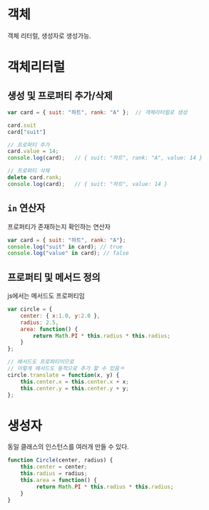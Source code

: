 객체
====
객체 리터럴, 생성자로 생성가능.

# 객체리터럴
## 생성 및 프로퍼티 추가/삭제
```javascript
var card = { suit: "하트", rank: "A" };  // 객체리터럴로 생성

card.suit
card["suit"]

// 프로퍼티 추가
card.value = 14;
console.log(card);   // { suit: "하트", rank: "A", value: 14 }

// 프로퍼티 삭제
delete card.rank;
console.log(card);   // { suit: "하트", value: 14 }
```

## `in` 연산자
프로퍼티가 존재하는지 확인하는 연산자

```javascript
var card = { suit: "하트", rank: "A"};
console.log("suit" in card); // true
console.log("value" in card); // false
```

## 프로퍼티 및 메서드 정의
js에서는 메서드도 프로퍼티임

```javascript
var circle = {
    center: { x:1.0, y:2.0 },
    radius: 2.5,
    area: function() {
        return Math.PI * this.radius * this.radius;
    }
};

// 메서드도 프로퍼티이므로
// 이렇게 메서드도 동적으로 추가 할 수 있음ㅋ
circle.translate = function(x, y) {
    this.center.x = this.center.x + x;
    this.center.y = this.center.y + y;
};
```

# 생성자
동일 클래스의 인스턴스를 여러개 만들 수 있다.

```javascript
function Circle(center, radius) {
    this.center = center;
    this.radius = radius;
    this.area = function() {
         return Math.PI * this.radius * this.radius;
    }
}
```